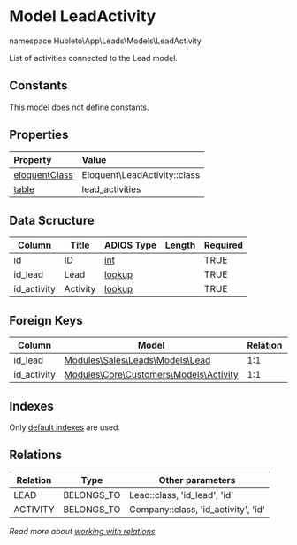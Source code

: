 # Model LeadActivity

namespace Hubleto\App\Leads\Models\LeadActivity

List of activities connected to the Lead model.

## Constants

This model does not define constants.

## Properties

| Property                                                                               | Value                        |
| :------------------------------------------------------------------------------------- | :--------------------------- |
| [eloquentClass](https://docs.wai.blue/adios-framework/models/properties#eloquentClass) | Eloquent\LeadActivity::class |
| [table](https://docs.wai.blue/adios-framework/models/properties#table)                 | lead_activities              |

## Data Scructure

| Column      | Title    | ADIOS Type                                                               | Length | Required |
| ----------- | -------- | ------------------------------------------------------------------------ | ------ | -------- |
| id          | ID       | [int](https://docs.wai.blue/adios-framework/models/attributes#int)       |        | TRUE     |
| id_lead     | Lead     | [lookup](https://docs.wai.blue/adios-framework/models/attributes#lookup) |        | TRUE     |
| id_activity | Activity | [lookup](https://docs.wai.blue/adios-framework/models/attributes#lookup) |        | TRUE     |

## Foreign Keys

| Column      | Model                                                                             | Relation | OnUpdate | OnDelete |
| ----------- | --------------------------------------------------------------------------------- | -------- | -------- | -------- |
| id_lead     | [Modules\Sales\Leads\Models\Lead](lead)                                           | 1:1      | Cascade  | Restrict |
| id_activity | [Modules\Core\Customers\Models\Activity](../../../core/customers/models/activity) | 1:1      | Cascade  | Restrict |

## Indexes

Only [default indexes](https://docs.wai.blue/adios-framework/default-indexes) are used.

## Relations

| Relation | Type       | Other parameters                    |
| -------- | ---------- | ----------------------------------- |
| LEAD     | BELONGS_TO | Lead::class, 'id_lead', 'id'        |
| ACTIVITY | BELONGS_TO | Company::class, 'id_activity', 'id' |

_Read more about [working with relations](../../database-relations)_
